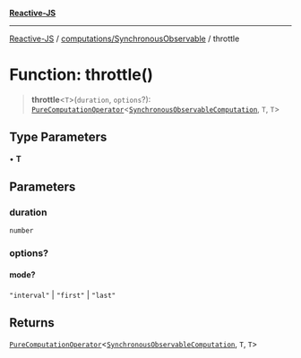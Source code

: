 [**Reactive-JS**](../../../README.md)

***

[Reactive-JS](../../../README.md) / [computations/SynchronousObservable](../README.md) / throttle

# Function: throttle()

> **throttle**\<`T`\>(`duration`, `options`?): [`PureComputationOperator`](../../type-aliases/PureComputationOperator.md)\<[`SynchronousObservableComputation`](../interfaces/SynchronousObservableComputation.md), `T`, `T`\>

## Type Parameters

• **T**

## Parameters

### duration

`number`

### options?

#### mode?

`"interval"` \| `"first"` \| `"last"`

## Returns

[`PureComputationOperator`](../../type-aliases/PureComputationOperator.md)\<[`SynchronousObservableComputation`](../interfaces/SynchronousObservableComputation.md), `T`, `T`\>
